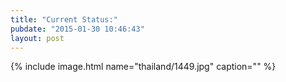```yaml
---
title: "Current Status:"
pubdate: "2015-01-30 10:46:43"
layout: post
---
```


{% include image.html name="thailand/1449.jpg" caption="" %}